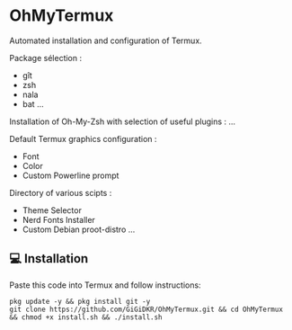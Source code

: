 # OhMyTermux

Automated installation and configuration of Termux.

Package sélection :
- gît
- zsh
- nala
- bat
...

Installation of Oh-My-Zsh with selection of useful plugins :
...

Default Termux graphics configuration :
- Font
- Color
- Custom Powerline prompt

Directory of various scipts :
- Theme Selector
- Nerd Fonts Installer
- Custom Debian proot-distro
...

## 💻 Installation

Paste this code into Termux and follow instructions:
````
pkg update -y && pkg install git -y
git clone https://github.com/GiGiDKR/OhMyTermux.git && cd OhMyTermux && chmod +x install.sh && ./install.sh
````
